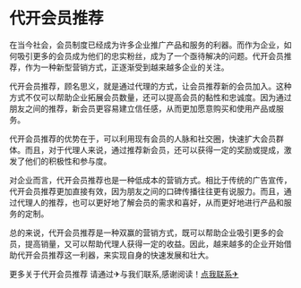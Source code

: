 # 代开会员推荐

在当今社会，会员制度已经成为许多企业推广产品和服务的利器。而作为企业，如何吸引更多的会员成为他们的忠实粉丝，成为了一个亟待解决的问题。代开会员推荐，作为一种新型营销方式，正逐渐受到越来越多企业的关注。

代开会员推荐，顾名思义，就是通过代理的方式，让会员推荐新的会员加入。这种方式不仅可以帮助企业拓展会员数量，还可以提高会员的黏性和忠诚度。因为通过朋友之间的推荐，新会员更容易建立信任感，从而更加愿意购买和使用产品或服务。

代开会员推荐的优势在于，可以利用现有会员的人脉和社交圈，快速扩大会员群体。而且，对于代理人来说，通过推荐新会员，还可以获得一定的奖励或提成，激发了他们的积极性和参与度。

对企业而言，代开会员推荐也是一种低成本的营销方式。相比于传统的广告宣传，代开会员推荐更加直接有效，因为朋友之间的口碑传播往往更有说服力。而且，通过代理人的推荐，也可以更好地了解会员的需求和喜好，从而更好地进行产品和服务的定制。

总的来说，代开会员推荐是一种双赢的营销方式，既可以帮助企业吸引更多的会员，提高销量，又可以帮助代理人获得一定的收益。因此，越来越多的企业开始借助代开会员推荐这一利器，来实现自身的快速发展和壮大。

更多关于代开会员推荐 请通过✈与我们联系,感谢阅读！[点我联系✈](https://app.G208.com)